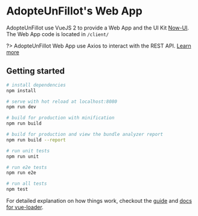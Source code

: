 # AdopteUnFillot's Web App

AdopteUnFillot use VueJS 2 to provide a Web App and the UI Kit [Now-UI](http://demos.creative-tim.com/now-ui-kit/index.html?affiliate_id=97705#pablo).   
The Web App code is located in `/client/`

?> AdopteUnFillot Web App use Axios to interact with the REST API. [Learn more](https://github.com/mzabriskie/axios)

## Getting started

``` bash
# install dependencies
npm install

# serve with hot reload at localhost:8080
npm run dev

# build for production with minification
npm run build

# build for production and view the bundle analyzer report
npm run build --report

# run unit tests
npm run unit

# run e2e tests
npm run e2e

# run all tests
npm test
```

For detailed explanation on how things work, checkout the [guide](http://vuejs-templates.github.io/webpack/) and [docs for vue-loader](http://vuejs.github.io/vue-loader).
